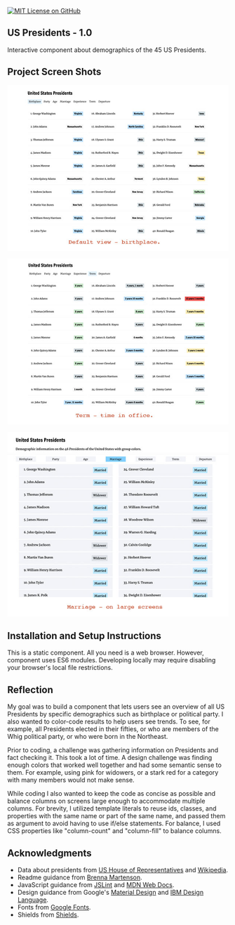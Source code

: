 [![MIT License on GitHub](https://img.shields.io/github/license/seankelliher/us-presidents-1.0?style=flat-square)](/LICENSE.txt)
## US Presidents - 1.0

Interactive component about demographics of the 45 US Presidents.

## Project Screen Shots

![screen shot of project](/screenshots/us-presidents-1.0-screenshot1.jpg)

![screen shot of project](/screenshots/us-presidents-1.0-screenshot2.jpg)

![screen shot of project](/screenshots/us-presidents-1.0-screenshot3.jpg)

## Installation and Setup Instructions

This is a static component. All you need is a web browser. However, component uses ES6 modules. Developing locally may require disabling your browser's local file restrictions.

## Reflection

My goal was to build a component that lets users see an overview of all US Presidents by specific demographics such as birthplace or political party. I also wanted to color-code results to help users see trends. To see, for example, all Presidents elected in their fifties, or who are members of the Whig political party, or who were born in the Northeast.

Prior to coding, a challenge was gathering information on Presidents and fact checking it. This took a lot of time. A design challenge was finding enough colors that worked well together and had some semantic sense to them. For example, using pink for widowers, or a stark red for a category with many members would not make sense.

While coding I also wanted to keep the code as concise as possible and balance columns on screens large enough to accommodate multiple columns. For brevity, I utilized template literals to reuse ids, classes, and properties with the same name or part of the same name, and passed them as argument to avoid having to use if/else statements. For balance, I used CSS properties like "column-count" and "column-fill" to balance columns.

## Acknowledgments

* Data about presidents from [US House of Representatives](https://history.house.gov/Institution/Presidents-Coinciding/Presidents-Coinciding/) and [Wikipedia](https://www.wikipedia.org).
* Readme guidance from [Brenna Martenson](https://gist.github.com/martensonbj/6bf2ec2ed55f5be723415ea73c4557c4).
* JavaScript guidance from [JSLint](http://jslint.com) and [MDN Web Docs](https://developer.mozilla.org/en-US/docs/Web/JavaScript/Reference).
* Design guidance from Google's [Material Design](https://material.io/design) and [IBM Design Language](https://www.ibm.com/design/language/color/#gradients).
* Fonts from [Google Fonts](https://fonts.google.com).
* Shields from [Shields](https://shields.io).